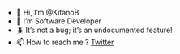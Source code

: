 - 👋 Hi, I’m @KitanoB
- 👀 I’m Software Developer
- 🪲 It’s not a bug; it’s an undocumented feature!
- 📫 How to reach me ? [Twitter](https://twitter.com/kitanoB_Dev)
